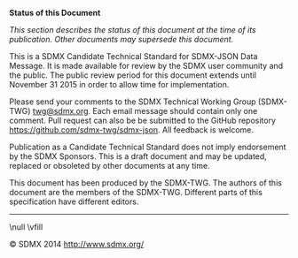 **Status of this Document**

*This section describes the status of this document at the time of its publication.
Other documents may supersede this document.*

This is a SDMX Candidate Technical Standard for SDMX-JSON Data Message. It is
made available for review by the SDMX user community and the public. The public 
review period for this document extends until November 31 2015 in order to allow 
time for implementation. 

Please send your comments to the SDMX Technical Working Group (SDMX-TWG) <twg@sdmx.org>. 
Each email message should contain only one comment. Pull request can also be be submitted to 
the GitHub repository <https://github.com/sdmx-twg/sdmx-json>. All feedback is welcome. 

Publication as a Candidate Technical Standard does not imply endorsement by the
SDMX Sponsors. This is a draft document and may be updated, replaced or obsoleted by other
documents at any time.

This document has been produced by the SDMX-TWG. The authors of this document
are the members of the SDMX-TWG. Different parts of this specification have
different editors.

----

\null
\vfill

© SDMX 2014 http://www.sdmx.org/
